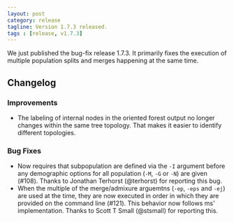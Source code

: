 ```yaml
---
layout: post
category: release
tagline: Version 1.7.3 released.
tags : [release, v1.7.3]
---
```


We just published the bug-fix release 1.7.3. It primarily fixes
the execution of multiple population splits and merges happening
at the same time.

## Changelog

### Improvements
+ The labeling of internal nodes in the oriented forest output
  no longer changes within the same tree topology. That makes
  it easier to identify different topologies.

### Bug Fixes
+ Now requires that subpopulation are defined via the `-I` argument
  before any demographic options for all population (`-M`, `-G` or `-N`)
  are given (#108).
  Thanks to Jonathan Terhorst (@terhorst) for reporting this bug.
+ When the multiple of the merge/admixure arguemtns (`-ep`, `-eps` and `-ej`)
  are used at the time, they are now executed in order in which
  they are provided on the command line (#121). This behavior now
  follows ms' implementation. 
  Thanks to Scott T Small (@stsmall) for reporting this.

